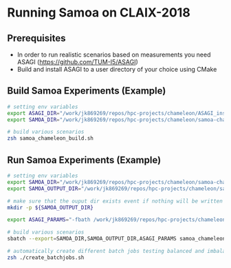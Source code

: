 # Running Samoa on CLAIX-2018

## Prerequisites

* In order to run realistic scenarios based on measurements you need ASAGI (https://github.com/TUM-I5/ASAGI)
* Build and install ASAGI to a user directory of your choice using CMake

## Build Samoa Experiments (Example)

```bash
# setting env variables
export ASAGI_DIR="/work/jk869269/repos/hpc-projects/chameleon/ASAGI_install"
export SAMOA_DIR="/work/jk869269/repos/hpc-projects/chameleon/samoa-chameleon"

# build various scenarios
zsh samoa_chameleon_build.sh
```

## Run Samoa Experiments (Example)

```bash
# setting env variables
export SAMOA_DIR="/work/jk869269/repos/hpc-projects/chameleon/samoa-chameleon"
export SAMOA_OUTPUT_DIR="/work/jk869269/repos/hpc-projects/chameleon/samoa-output"

# make sure that the ouput dir exists event if nothing will be written to it
mkdir -p ${SAMOA_OUTPUT_DIR}

export ASAGI_PARAMS="-fbath /work/jk869269/repos/hpc-projects/chameleon/samoa_data/tohoku_static/bath.nc -fdispl /work/jk869269/repos/hpc-projects/chameleon/samoa_data/tohoku_static/displ.nc"

# build various scenarios
sbatch --export=SAMOA_DIR,SAMOA_OUTPUT_DIR,ASAGI_PARAMS samoa_chameleon_run_batch.sh

# automatically create different batch jobs testing balanced and imbalanced
zsh ./create_batchjobs.sh
```

 
